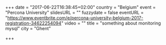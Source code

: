 +++
date = "2017-06-22T16:38:45+02:00"
country = "Belgium"
event = "Percona University"
slidesURL = ""
fuzzydate = false
eventURL = "https://www.eventbrite.com/e/percona-university-belgium-2017-registration-34622254094"
video = ""
title = "something about monitoring mysql"
city = "Ghent"

+++


